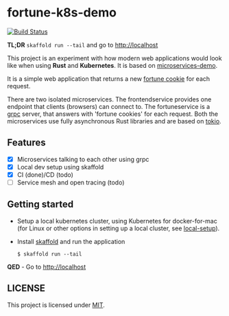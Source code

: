 # fortune-k8s-demo

[![Build Status][actions-badge]][actions-url]


**TL;DR** `skaffold run --tail` and go to [http://localhost](http://localhost)

This project is an experiment with how modern web applications would look like
when using **Rust** and **Kubernetes**. It is based on [microservices-demo][demo].

It is a simple web application that returns a new [fortune cookie][fortune] for each request.

There are two isolated microservices. The frontendservice provides one endpoint
that clients (browsers) can connect to. The fortuneservice is a [grpc](https://grpc.io/) server,
that answers with 'fortune cookies' for each request. Both the microservices
use fully asynchronous Rust libraries and are based on [tokio](https://tokio.rs/).


## Features

- [x] Microservices talking to each other using grpc
- [x] Local dev setup using skaffold
- [x] CI (done)/CD (todo)
- [ ] Service mesh and open tracing (todo)

## Getting started

* Setup a local kubernetes cluster, using Kubernetes for docker-for-mac
(for Linux or other options in setting up a local cluster,
 see [local-setup](./docs/local-k8s.md)).

* Install [skaffold](https://skaffold.dev/) and run the application

    ```shell
    $ skaffold run --tail
    ```

**QED** - Go to [http://localhost](http://localhost)

## LICENSE

This project is licensed under [MIT](LICENSE).


[demo]: https://github.com/GoogleCloudPlatform/microservices-demo
[fortune]: https://en.wikipedia.org/wiki/Fortune_%28Unix%29
[CONTRIBUTING]: ./.github/CONTRIBUTING.md
[actions-badge]: https://img.shields.io/endpoint.svg?url=https%3A%2F%2Factions-badge.atrox.dev%2Fcaulagi%2Ffortune-k8s-demo%2Fbadge&style=flat
[actions-url]: https://actions-badge.atrox.dev/caulagi/fortune-k8s-demo/goto
